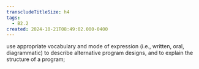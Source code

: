 ```yaml
---
transcludeTitleSize: h4
tags:
  - B2.2
created: 2024-10-21T08:49:02.000-0400
---
```

use appropriate vocabulary and mode of expression (i.e., written, oral, diagrammatic) to describe alternative program designs, and to explain the structure of a program;
